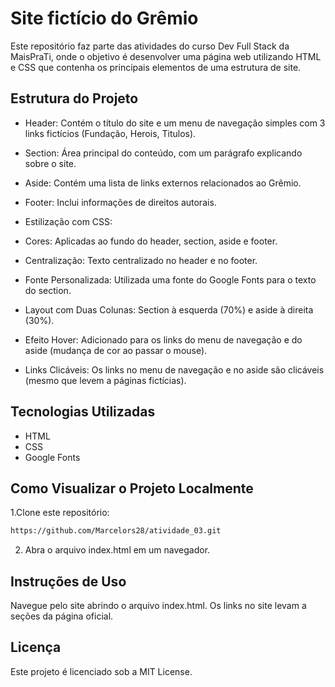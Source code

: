 # Site fictício do Grêmio

Este repositório faz parte das atividades do curso Dev Full Stack da MaisPraTi, onde o objetivo é desenvolver uma página web utilizando HTML e CSS que contenha os principais elementos de uma estrutura de site.

## Estrutura do Projeto

- Header: Contém o título do site e um menu de navegação simples com 3 links fictícios (Fundação, Herois, Titulos).

- Section: Área principal do conteúdo, com um parágrafo explicando sobre o site.

- Aside: Contém uma lista de links externos relacionados ao Grêmio.

- Footer: Inclui informações de direitos autorais.

- Estilização com CSS:
- Cores: Aplicadas ao fundo do header, section, aside e footer.

- Centralização: Texto centralizado no header e no footer.

- Fonte Personalizada: Utilizada uma fonte do Google Fonts para o texto do section.

- Layout com Duas Colunas: Section à esquerda (70%) e aside à direita (30%).

- Efeito Hover: Adicionado para os links do menu de navegação e do aside (mudança de cor ao passar o mouse).

- Links Clicáveis: Os links no menu de navegação e no aside são clicáveis (mesmo que levem a páginas fictícias).

## Tecnologias Utilizadas

- HTML
- CSS
- Google Fonts


## Como Visualizar o Projeto Localmente

1.Clone este repositório:

```bash
https://github.com/Marcelors28/atividade_03.git
```
2. Abra o arquivo index.html em um navegador.

## Instruções de Uso
Navegue pelo site abrindo o arquivo index.html. Os links no site levam a seções da página oficial.

## Licença
Este projeto é licenciado sob a MIT License.
